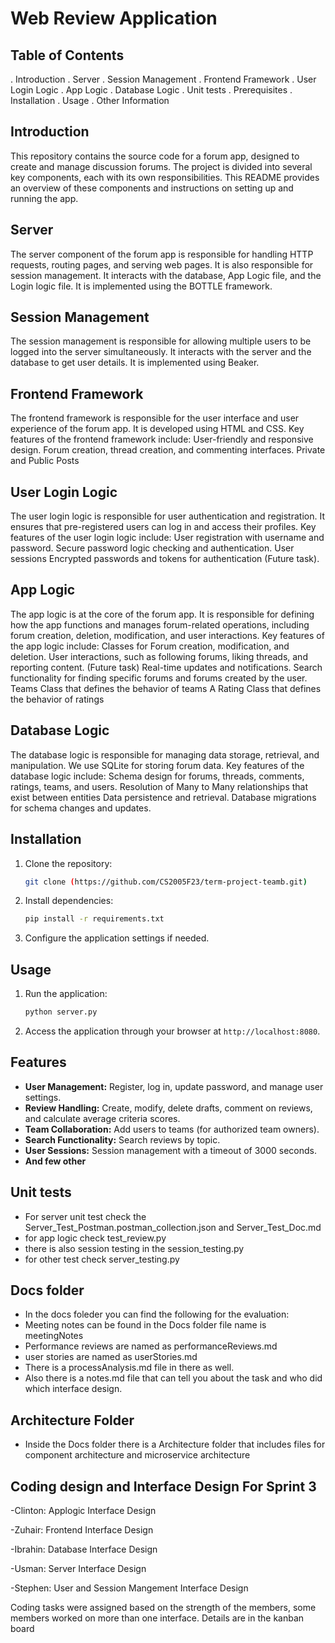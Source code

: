 

# Web Review Application

## Table of Contents
. Introduction
. Server
. Session Management
. Frontend Framework
. User Login Logic
. App Logic
. Database Logic
. Unit tests
. Prerequisites
. Installation
. Usage
. Other Information

## Introduction
This repository contains the source code for a forum app, designed to create and manage discussion forums. The project is divided into several key components, each with its own responsibilities. This README provides an overview of these components and instructions on setting up and running the app.

## Server
The server component of the forum app is responsible for handling HTTP requests, routing pages, and serving web pages. It is also responsible for session management. It interacts with the database, App Logic file, and the Login logic file. It is implemented using the BOTTLE framework.  

## Session Management
The session management is responsible for allowing multiple users to be logged into the server simultaneously. It interacts with the server and the database to get user details. It is implemented using Beaker. 

## Frontend Framework
The frontend framework is responsible for the user interface and user experience of the forum app. It is developed using HTML and CSS. Key features of the frontend framework include:
User-friendly and responsive design.
Forum creation, thread creation, and commenting interfaces.
Private and Public Posts

## User Login Logic
The user login logic is responsible for user authentication and registration. It ensures that pre-registered users can log in and access their profiles. Key features of the user login logic include:
User registration with username and password.
Secure password logic checking and authentication.
User sessions 
Encrypted passwords and tokens for authentication (Future task).

## App Logic
The app logic is at the core of the forum app. It is responsible for defining how the app functions and manages forum-related operations, including forum creation, deletion, modification, and user interactions. Key features of the app logic include:
Classes for Forum creation, modification, and deletion.
User interactions, such as following forums, liking threads, and reporting content. (Future task)
Real-time updates and notifications.
Search functionality for finding specific forums and forums created by the user.
Teams Class that defines the behavior of teams
A Rating Class that defines the behavior of ratings

## Database Logic
The database logic is responsible for managing data storage, retrieval, and manipulation. We use SQLite for storing forum data. Key features of the database logic include:
Schema design for forums, threads, comments, ratings, teams, and users.
Resolution of Many to Many relationships that exist between entities
Data persistence and retrieval.
Database migrations for schema changes and updates.

## Installation

1. Clone the repository:

    ```bash
    git clone (https://github.com/CS2005F23/term-project-teamb.git)
    ```

2. Install dependencies:

    ```bash
    pip install -r requirements.txt
    ```

3. Configure the application settings if needed.

## Usage

1. Run the application:

    ```bash
    python server.py
    ```

2. Access the application through your browser at `http://localhost:8080`.

## Features

- **User Management:** Register, log in, update password, and manage user settings.
- **Review Handling:** Create, modify, delete drafts, comment on reviews, and calculate average criteria scores.
- **Team Collaboration:** Add users to teams (for authorized team owners).
- **Search Functionality:** Search reviews by topic.
- **User Sessions:** Session management with a timeout of 3000 seconds.
- **And few other**

## Unit tests
- For server unit test check the Server_Test_Postman.postman_collection.json and Server_Test_Doc.md
- for app logic check test_review.py
- there is also session testing in the session_testing.py
- for other test check server_testing.py

## Docs folder
- In the docs foleder you can find the following for the evaluation:
- Meeting notes can be found in the Docs folder file name is meetingNotes
- Performance reviews are named as performanceReviews.md
- user stories are named as userStories.md
- There is a processAnalysis.md file in there as well.
- Also there is a notes.md file that can tell you about the task and who did which interface design.
  
## Architecture Folder
- Inside the Docs folder there is a Architecture folder that includes files for component architecture and microservice architecture
  

## Coding design and Interface Design For Sprint 3
-Clinton: Applogic Interface Design

-Zuhair: Frontend Interface Design

-Ibrahin: Database Interface Design

-Usman: Server Interface Design

-Stephen: User and Session Mangement Interface Design

Coding tasks were assigned based on the strength of the members, some members worked on more than one interface. Details are in the kanban board
